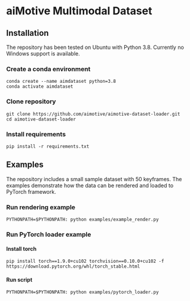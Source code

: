 # aiMotive Multimodal Dataset

## Installation
The repository has been tested on Ubuntu with Python 3.8. Currently no Windows support is available.
### Create a conda environment
```
conda create --name aimdataset python=3.8
conda activate aimdataset
```

### Clone repository
```
git clone https://github.com/aimotive/aimotive-dataset-loader.git
cd aimotive-dataset-loader
```

### Install requirements
```
pip install -r requirements.txt
```

## Examples
The repository includes a small sample dataset with 50 keyframes. The examples demonstrate how the data can be rendered
and loaded to PyTorch framework.

### Run rendering example
```
PYTHONPATH=$PYTHONPATH: python examples/example_render.py
```

### Run PyTorch loader example
#### Install torch
```
pip install torch==1.9.0+cu102 torchvision==0.10.0+cu102 -f https://download.pytorch.org/whl/torch_stable.html
```

#### Run script
```
PYTHONPATH=$PYTHONPATH: python examples/pytorch_loader.py
```
